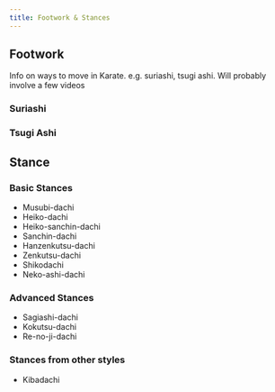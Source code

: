 ```yaml
---
title: Footwork & Stances
---
```


## Footwork

Info on ways to move in Karate. e.g. suriashi, tsugi ashi. Will probably involve a few videos

### Suriashi

### Tsugi Ashi

## Stance

### Basic Stances

- Musubi-dachi
- Heiko-dachi
- Heiko-sanchin-dachi
- Sanchin-dachi
- Hanzenkutsu-dachi
- Zenkutsu-dachi
- Shikodachi
- Neko-ashi-dachi

### Advanced Stances

- Sagiashi-dachi
- Kokutsu-dachi
- Re-no-ji-dachi

### Stances from other styles

- Kibadachi
